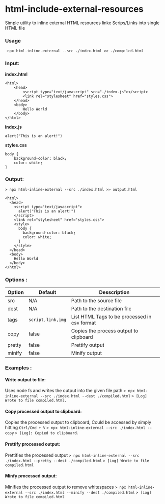 # html-include-external-resources
Simple utility to inline external HTML resources linke Scrips/Links into single HTML file

### Usage
``` npx html-inline-external --src ./index.html >> ./compiled.html```

### Input:
**index.html**
```
<html>
    <head>
        <script type="text/javascript" src="./index.js"></script>
        <link rel="stylesheet" href="styles.css">
    </head>
    <body>
        Hello World
    </body>
</html>

```

**index.js**
```
alert("This is an alert!")
```

**styles.css**
```
body {
    background-color: black;
    color: white;
}
```

### Output:
```> npx html-inline-external --src ./index.html >> output.html ```
```
<html>
  <head>
    <script type="text/javascript">
      alert("This is an alert!")
    </script>
    <link rel="stylesheet" href="styles.css">
    <style>
      body {
        background-color: black;
        color: white;
      }
    </style>
  </head>
  <body>
    Hello World
  </body>
</html>
```

### Options : 
| Option | Default | Desscription |
| --- | --- | --- |
| src | N/A | Path to the source file |
| dest | N/A | Path to the destination file |
| tags | `script,link,img` | List HTML Tags to be processed in csv format |
| copy | false | Copies the process output to clipboard |
| pretty | false | Prettify output |
| minify | false | Minify output |


### Examples : 
#### Write output to file:
Uses node fs and writes the output into the given file path
```> npx html-inline-external --src ./index.html --dest ./compiled.html```
```> [Log] Wrote to file compiled.html.```

#### Copy processed output to clipboard:
Copies the processed output to clipboard, Could be accessed by simply hitting `Ctrl/Cmd + V`
```> npx html-inline-external --src ./index.html --copy```
```> [Log]: Copied to clipboard.```

#### Prettify processed output:
Prettifies the processed output
```> npx html-inline-external --src ./index.html --pretty --dest ./compiled.html```
```> [Log] Wrote to file compiled.html```

#### Minfy processed output:
Minifies the processed output to remove whitespaces
```> npx html-inline-external --src ./index.html --minify --dest ./compiled.html```
```> [Log] Wrote to file compiled.html```

